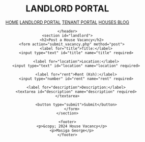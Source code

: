 <!DOCTYPE html>
<html lang="en">
<head>
    <meta charset="UTF-8">
    <meta name="viewport" content="width=device-width, initial-scale=1.0">
    <title>Landlord Portal</title>
    <link rel="stylesheet" href="styles.css">
    
    
</head>
<body>
    <header>
        <h1>LANDLORD PORTAL</h1>
        <nav>
            <a href="index.html">HOME</a>
            <a href="landlord.html">LANDLORD PORTAL</a>
            <a href="tenant.html">TENANT PORTAL</a>
    <a href="blog.html">HOUSES BLOG</a>
        </nav>
        
        
        
    </header>
    <section id="landlord">
        <h2>Post a House Vacancy</h2>
        <form action="submit_vacancy.php" method="post">
            <label for="title">Title:</label>
            <input type="text" id="title" name="title" required>

            <label for="location">Location:</label>
            <input type="text" id="location" name="location" required>

            <label for="rent">Rent (Ksh):</label>
            <input type="number" id="rent" name="rent" required>

            <label for="description">Description:</label>
            <textarea id="description" name="description" required></textarea>

            <button type="submit">Submit</button>
        </form>
    </section>

    <footer>
        <p>&copy; 2024 House Vacancy</p>
        <p>Masiga George</p>
    </footer>
</body>
</html>
